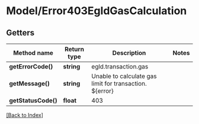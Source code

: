 # Model/Error403EgldGasCalculation

## Getters

Method name | Return type | Description | Notes
------------ | ------------- | ------------- | -------------
**getErrorCode()** | **string** | egld.transaction.gas |
**getMessage()** | **string** | Unable to calculate gas limit for transaction. ${error} |
**getStatusCode()** | **float** | 403 |

[[Back to Index]](../index.md)
